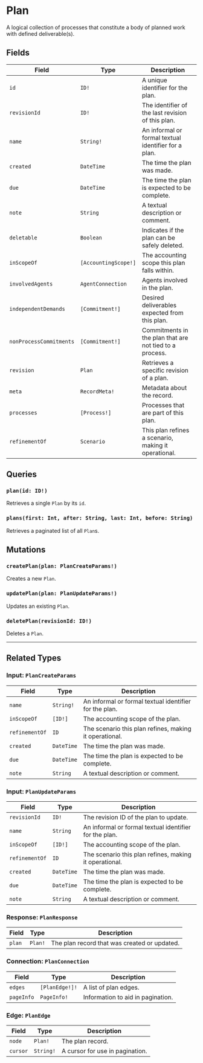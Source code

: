 # Plan

A logical collection of processes that constitute a body of planned work with defined deliverable(s).

## Fields

| Field | Type | Description |
| ----- | ---- | ----------- |
| `id` | `ID!` | A unique identifier for the plan. |
| `revisionId` | `ID!` | The identifier of the last revision of this plan. |
| `name` | `String!` | An informal or formal textual identifier for a plan. |
| `created` | `DateTime` | The time the plan was made. |
| `due` | `DateTime` | The time the plan is expected to be complete. |
| `note` | `String` | A textual description or comment. |
| `deletable` | `Boolean` | Indicates if the plan can be safely deleted. |
| `inScopeOf` | `[AccountingScope!]` | The accounting scope this plan falls within. |
| `involvedAgents` | `AgentConnection` | Agents involved in the plan. |
| `independentDemands` | `[Commitment!]` | Desired deliverables expected from this plan. |
| `nonProcessCommitments` | `[Commitment!]` | Commitments in the plan that are not tied to a process. |
| `revision` | `Plan` | Retrieves a specific revision of a plan. |
| `meta` | `RecordMeta!` | Metadata about the record. |
| `processes` | `[Process!]` | Processes that are part of this plan. |
| `refinementOf` | `Scenario` | This plan refines a scenario, making it operational. |

## Queries

### `plan(id: ID!)`
Retrieves a single `Plan` by its `id`.

### `plans(first: Int, after: String, last: Int, before: String)`
Retrieves a paginated list of all `Plan`s.

## Mutations

### `createPlan(plan: PlanCreateParams!)`
Creates a new `Plan`.

### `updatePlan(plan: PlanUpdateParams!)`
Updates an existing `Plan`.

### `deletePlan(revisionId: ID!)`
Deletes a `Plan`.

---

## Related Types

### Input: `PlanCreateParams`
| Field | Type | Description |
| ----- | ---- | ----------- |
| `name` | `String!` | An informal or formal textual identifier for the plan. |
| `inScopeOf` | `[ID!]` | The accounting scope of the plan. |
| `refinementOf` | `ID` | The scenario this plan refines, making it operational. |
| `created` | `DateTime` | The time the plan was made. |
| `due` | `DateTime` | The time the plan is expected to be complete. |
| `note` | `String` | A textual description or comment. |

### Input: `PlanUpdateParams`
| Field | Type | Description |
| ----- | ---- | ----------- |
| `revisionId` | `ID!` | The revision ID of the plan to update. |
| `name` | `String` | An informal or formal textual identifier for the plan. |
| `inScopeOf` | `[ID!]` | The accounting scope of the plan. |
| `refinementOf` | `ID` | The scenario this plan refines, making it operational. |
| `created` | `DateTime` | The time the plan was made. |
| `due` | `DateTime` | The time the plan is expected to be complete. |
| `note` | `String` | A textual description or comment. |

### Response: `PlanResponse`
| Field | Type | Description |
| ----- | ---- | ----------- |
| `plan` | `Plan!` | The plan record that was created or updated. |

### Connection: `PlanConnection`
| Field | Type | Description |
| ----- | ---- | ----------- |
| `edges` | `[PlanEdge!]!` | A list of plan edges. |
| `pageInfo` | `PageInfo!` | Information to aid in pagination. |

### Edge: `PlanEdge`
| Field | Type | Description |
| ----- | ---- | ----------- |
| `node` | `Plan!` | The plan record. |
| `cursor` | `String!` | A cursor for use in pagination. |

